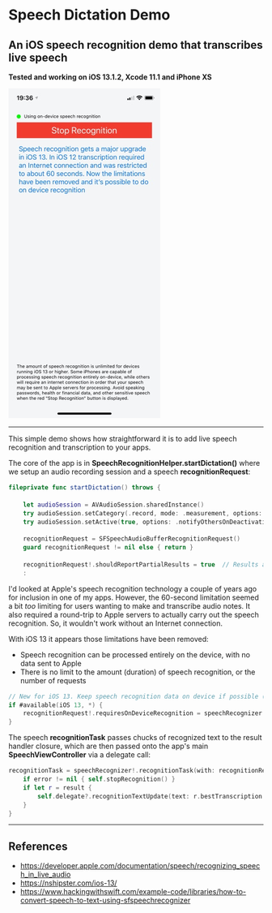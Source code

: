 #  Speech Dictation Demo
## An iOS speech recognition demo that transcribes live speech

**Tested and working on iOS 13.1.2, Xcode 11.1 and iPhone XS**

![](./readme-assets/img1.jpg)

___

This simple demo shows how straightforward it is to add live speech recognition and transcription to your apps.

The core of the app is in **SpeechRecognitionHelper.startDictation()** where we setup an audio recording session
and a speech **recognitionRequest**:

``` swift
fileprivate func startDictation() throws {
        
    let audioSession = AVAudioSession.sharedInstance()
    try audioSession.setCategory(.record, mode: .measurement, options: .duckOthers)
    try audioSession.setActive(true, options: .notifyOthersOnDeactivation)
    
    recognitionRequest = SFSpeechAudioBufferRecognitionRequest()
    guard recognitionRequest != nil else { return }
    
    recognitionRequest!.shouldReportPartialResults = true  // Results are returned before audio recording is finished
    :
```

I'd looked at Apple's speech recognition technology a couple of years ago for inclusion in one of my apps. 
However, the 60-second limitation seemed a bit *too* limiting for users wanting to make and transcribe audio notes.
It also required a round-trip to Apple servers to actually carry out the speech recognition. So, it wouldn't work
without an Internet connection.

With iOS 13 it appears those limitations have been removed:

* Speech recognition can be processed entirely on the device, with no data sent to Apple
* There is no limit to the amount (duration) of speech recognition, or the number of requests

``` swift
// New for iOS 13. Keep speech recognition data on device if possible (if it's supported)
if #available(iOS 13, *) {
    recognitionRequest!.requiresOnDeviceRecognition = speechRecognizer!.supportsOnDeviceRecognition
}
```

The speech **recognitionTask** passes chucks of recognized text to the result handler closure, which are then passed
onto the app's main **SpeechViewController** via a delegate call:

``` swift
recognitionTask = speechRecognizer!.recognitionTask(with: recognitionRequest!) { [unowned self] result, error in
    if error != nil { self.stopRecognition() }
    if let r = result {
        self.delegate?.recognitionTextUpdate(text: r.bestTranscription.formattedString, isFinal: r.isFinal)
    }
}
```
___

## References

* https://developer.apple.com/documentation/speech/recognizing_speech_in_live_audio
* https://nshipster.com/ios-13/
* https://www.hackingwithswift.com/example-code/libraries/how-to-convert-speech-to-text-using-sfspeechrecognizer

